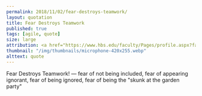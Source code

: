 ```yaml
---
permalink: 2018/11/02/fear-destroys-teamwork/
layout: quotation
title: Fear Destroys Teamwork
published: true
tags: [agile, quote]
size: large
attribution: <a href="https://www.hbs.edu/faculty/Pages/profile.aspx?facId=6451">Amy C. Edmondson</a>
thumbnail: "/img/thumbnails/microphone-420x255.webp"
alttext: quote
---
```


Fear Destroys Teamwork! — fear of not being included, fear of appearing ignorant, fear of being ignored,
fear of being the "skunk at the garden party"

